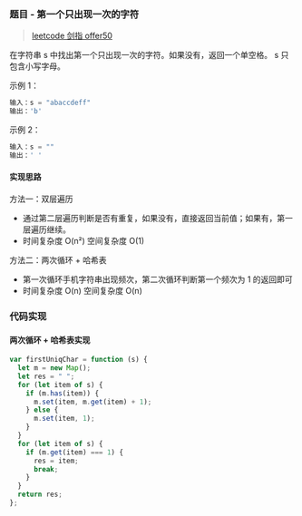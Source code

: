 ### 题目 - 第一个只出现一次的字符

> [leetcode 剑指 offer50](https://leetcode-cn.com/problems/di-yi-ge-zhi-chu-xian-yi-ci-de-zi-fu-lcof/)

在字符串 s 中找出第一个只出现一次的字符。如果没有，返回一个单空格。 s 只包含小写字母。

示例 1：

```js
输入：s = "abaccdeff"
输出：'b'
```

示例 2：

```js
输入：s = ""
输出：' '
```

#### 实现思路

方法一：双层遍历

- 通过第二层遍历判断是否有重复，如果没有，直接返回当前值；如果有，第一层遍历继续。
- 时间复杂度 O(n²) 空间复杂度 O(1)

方法二：两次循环 + 哈希表

- 第一次循环手机字符串出现频次，第二次循环判断第一个频次为 1 的返回即可
- 时间复杂度 O(n) 空间复杂度 O(n)

### 代码实现

#### 两次循环 + 哈希表实现

```js
var firstUniqChar = function (s) {
  let m = new Map();
  let res = " ";
  for (let item of s) {
    if (m.has(item)) {
      m.set(item, m.get(item) + 1);
    } else {
      m.set(item, 1);
    }
  }
  for (let item of s) {
    if (m.get(item) === 1) {
      res = item;
      break;
    }
  }
  return res;
};
```
